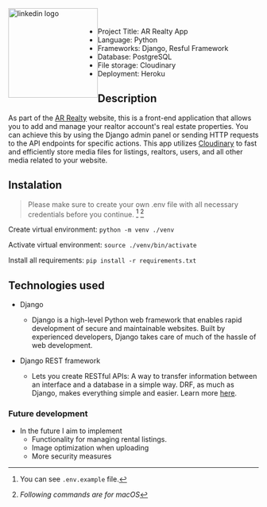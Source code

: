 <a href="https://www.linkedin.com/in/almir-redzematovic-05b734201/" style="outline: none;"><img src="https://res.cloudinary.com/iamalmiir/image/upload/v1655748669/Linkedin-logo-png_ufs32u.png" alt="linkedin logo" style="float: left; margin-top: 10px;width: 180px;"/></a>
<br />
<br />

- Project Title: AR Realty App
- Language: Python
- Frameworks: Django, Resful Framework
- Database: PostgreSQL
- File storage: Cloudinary
- Deployment: Heroku

## Description

As part of the [AR Realty](https://ar-realty-client.vercel.app/) website, this is a front-end application that allows you to add and manage your realtor account's real estate properties. You can achieve this by using the Django admin panel or sending HTTP requests to the API endpoints for specific actions. This app utilizes [Cloudinary](https://cloudinary.com/) to fast and efficiently store media files for listings, realtors, users, and all other media related to your website.

## Instalation

> Please make sure to create your own .env file with all necessary credentials before you continue. [^1] [^2]

[^1]: You can see `.env.example` file.
[^2]: _Following commands are for macOS_

Create virtual environment: `python -m venv ./venv`

Activate virtual environment: `source ./venv/bin/activate`

Install all requirements: `pip install -r requirements.txt`

## Technologies used

- Django
  - Django is a high-level Python web framework that enables rapid development of secure and maintainable websites. Built by experienced developers, Django takes care of much of the hassle of web development.
- Django REST framework

  - Lets you create RESTful APIs: A way to transfer information between an interface and a database in a simple way. DRF, as much as Django, makes everything simple and easier. Learn more [here](https://www.django-rest-framework.org/).

### Future development

- In the future I aim to implement
  - Functionality for managing rental listings.
  - Image optimization when uploading
  - More security measures
